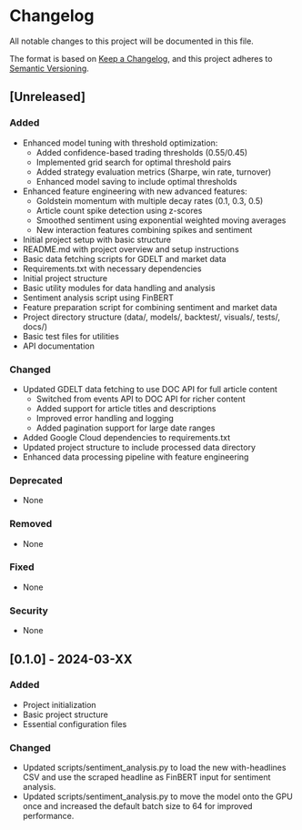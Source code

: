 # Changelog

All notable changes to this project will be documented in this file.

The format is based on [Keep a Changelog](https://keepachangelog.com/en/1.0.0/),
and this project adheres to [Semantic Versioning](https://semver.org/spec/v2.0.0.html).

## [Unreleased]

### Added
- Enhanced model tuning with threshold optimization:
  - Added confidence-based trading thresholds (0.55/0.45)
  - Implemented grid search for optimal threshold pairs
  - Added strategy evaluation metrics (Sharpe, win rate, turnover)
  - Enhanced model saving to include optimal thresholds
- Enhanced feature engineering with new advanced features:
  - Goldstein momentum with multiple decay rates (0.1, 0.3, 0.5)
  - Article count spike detection using z-scores
  - Smoothed sentiment using exponential weighted moving averages
  - New interaction features combining spikes and sentiment
- Initial project setup with basic structure
- README.md with project overview and setup instructions
- Basic data fetching scripts for GDELT and market data
- Requirements.txt with necessary dependencies
- Initial project structure
- Basic utility modules for data handling and analysis
- Sentiment analysis script using FinBERT
- Feature preparation script for combining sentiment and market data
- Project directory structure (data/, models/, backtest/, visuals/, tests/, docs/)
- Basic test files for utilities
- API documentation

### Changed
- Updated GDELT data fetching to use DOC API for full article content
  - Switched from events API to DOC API for richer content
  - Added support for article titles and descriptions
  - Improved error handling and logging
  - Added pagination support for large date ranges
- Added Google Cloud dependencies to requirements.txt
- Updated project structure to include processed data directory
- Enhanced data processing pipeline with feature engineering

### Deprecated
- None

### Removed
- None

### Fixed
- None

### Security
- None

## [0.1.0] - 2024-03-XX

### Added
- Project initialization
- Basic project structure
- Essential configuration files

### Changed
- Updated scripts/sentiment_analysis.py to load the new with-headlines CSV and use the scraped headline as FinBERT input for sentiment analysis.
- Updated scripts/sentiment_analysis.py to move the model onto the GPU once and increased the default batch size to 64 for improved performance. 